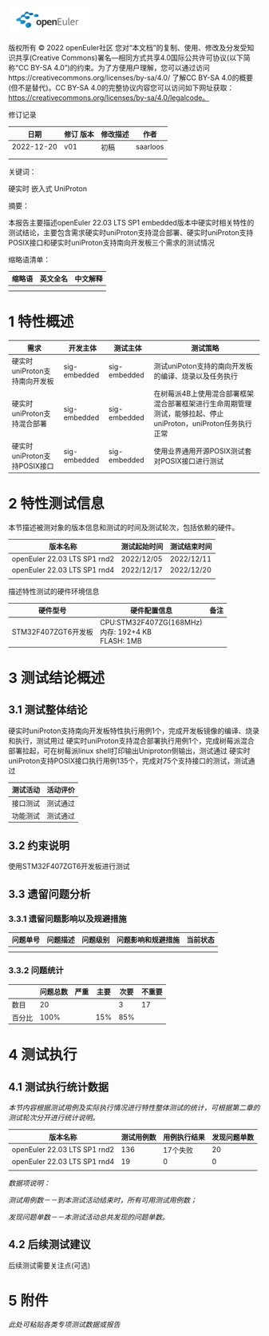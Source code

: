 ![avatar](../../images/openEuler.png)


版权所有 © 2022  openEuler社区
 您对“本文档”的复制、使用、修改及分发受知识共享(Creative Commons)署名—相同方式共享4.0国际公共许可协议(以下简称“CC BY-SA 4.0”)的约束。为了方便用户理解，您可以通过访问https://creativecommons.org/licenses/by-sa/4.0/ 了解CC BY-SA 4.0的概要 (但不是替代)。CC BY-SA 4.0的完整协议内容您可以访问如下网址获取：https://creativecommons.org/licenses/by-sa/4.0/legalcode。

修订记录

| 日期 | 修订   版本 | 修改描述 | 作者 |
| ---- | ----------- | -------- | ---- |
| 2022-12-20 | v01 | 初稿 |  saarloos    |
|      |             |          |      |
|      |             |          |      |

 关键词： 

硬实时 嵌入式 UniProton
 

摘要：

本报告主要描述openEuler 22.03 LTS SP1 embedded版本中硬实时相关特性的测试结论，主要包含需求硬实时uniProton支持混合部署、硬实时uniProton支持POSIX接口和硬实时uniProton支持南向开发板三个需求的测试情况


缩略语清单：

| 缩略语 | 英文全名 | 中文解释 |
| ------ | -------- | -------- |
|        |          |          |
|        |          |          |

# 1     特性概述

| **需求**                     | **开发主体**      | **测试主体**      | **测试策略**                                                 |
| ---------------------------- | ----------------- | ----------------- | ------------------------------------------------------------ |
| 硬实时uniProton支持南向开发板     | sig-embedded  | sig-embedded  | 测试uniPoton支持的南向开发板的编译、烧录以及任务执行 |
| 硬实时uniProton支持混合部署     | sig-embedded  | sig-embedded  | 在树莓派4B上使用混合部署框架混合部署框架进行生命周期管理测试，能够拉起、停止uniProton，uniProton任务执行正常 |
| 硬实时uniProton支持POSIX接口     | sig-embedded  | sig-embedded  | 使用业界通用开源POSIX测试套对POSIX接口进行测试 |

# 2     特性测试信息

本节描述被测对象的版本信息和测试的时间及测试轮次，包括依赖的硬件。

| 版本名称 | 测试起始时间 | 测试结束时间 |
| -------- | ------------ | ------------ |
| openEuler 22.03 LTS SP1 rnd2 |  2022/12/05   |  2022/12/11  |
|  openEuler 22.03 LTS SP1 rnd4 | 2022/12/17   |   2022/12/20  |
|          |              |              |

描述特性测试的硬件环境信息

| 硬件型号 | 硬件配置信息 | 备注 |
| -------- | ------------ | ---- |
|   STM32F407ZGT6开发板  |  CPU:STM32F407ZG(168MHz) <br />内存: 192+4 KB<br />FLASH: 1MB |      |

# 3     测试结论概述

## 3.1   测试整体结论

硬实时uniProton支持南向开发板特性执行用例1个，完成开发板镜像的编译、烧录和执行，测试用过
硬实时uniProton支持混合部署执行用例1个，完成树莓派混合部署拉起，可在树莓派linux shell打印输出Uniproton侧输出，测试通过
硬实时uniProton支持POSIX接口执行用例135个，完成对75个支持接口的测试，测试通过

| 测试活动 | 活动评价 |
| -------- | -------- |
| 接口测试 |  测试通过 |
| 功能测试 |  测试通过 |

## 3.2   约束说明

使用STM32F407ZGT6开发板进行测试

## 3.3   遗留问题分析

### 3.3.1 遗留问题影响以及规避措施

| 问题单号 | 问题描述 | 问题级别 | 问题影响和规避措施 | 当前状态 |
| -------- | -------- | -------- | ------------------ | -------- |
|          |          |          |                    |          |
|          |          |          |                    |          |

### 3.3.2 问题统计

|        | 问题总数 | 严重 | 主要 | 次要 | 不重要 |
| ------ | -------- | ---- | ---- | ---- | ------ |
| 数目   | 20 |      |      |   3   |  17      |
| 百分比 |   100%       |      |   15%   |    85%  |        |

# 4     测试执行

## 4.1   测试执行统计数据

*本节内容根据测试用例及实际执行情况进行特性整体测试的统计，可根据第二章的测试轮次分开进行统计说明。*

| 版本名称 | 测试用例数 | 用例执行结果 | 发现问题单数 |
| -------- | ---------- | ------------ | ------------ |
|     openEuler 22.03 LTS SP1 rnd2     |       136     |      17个失败        |        20      |
|   openEuler 22.03 LTS SP1 rnd4       |      19      |          0    |      0        |
|          |            |              |              |

*数据项说明：*

*测试用例数－－到本测试活动结束时，所有可用测试用例数；*

*发现问题单数－－本测试活动总共发现的问题单数。*

## 4.2   后续测试建议

后续测试需要关注点(可选)

# 5     附件

*此处可粘贴各类专项测试数据或报告*

 



 

 
